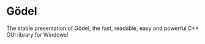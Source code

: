 # Gödel
The stable presentation of Gödel, the fast, readable, easy and powerful C++ GUI library for Windows!

